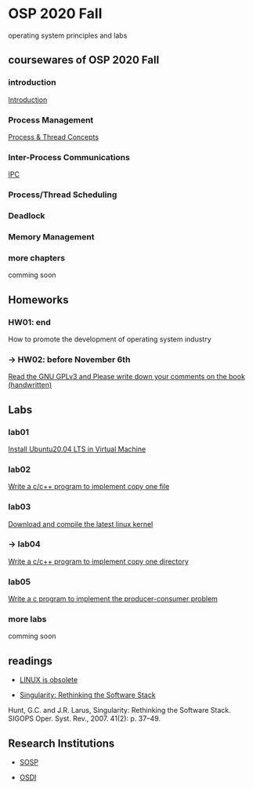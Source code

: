 # OSP 2020 Fall
operating system principles and labs
## coursewares of OSP 2020 Fall

### introduction
[Introduction](/AllinAll/coursewares/OS_01_IntroductionBstructEn.pdf)

### Process Management
[Process & Thread Concepts](/AllinAll/coursewares/OS_03_processthread_01_basicEnV2020V1.pdf)

### Inter-Process Communications
[IPC](/AllinAll/coursewares/OS_03_processthread_02_ipcEnok.pdf)

### Process/Thread Scheduling

### Deadlock

### Memory Management

### more chapters
comming soon

## Homeworks

### HW01: end
How to promote the development of operating system industry 

### -> HW02: before November 6th
[Read the GNU GPLv3 and Please write down your comments on the book (handwritten)](https://www.gnu.org/licenses/gpl-3.0.en.html)

## Labs

### lab01
[Install Ubuntu20.04 LTS in Virtual Machine](/AllinAll/labs/lab01installlinux)

### lab02
[Write a c/c++ program to implement copy one file](/AllinAll/labs/lab02copyfile)

### lab03
[Download and compile the latest linux kernel](/AllinAll/labs/lab03compilelinux)

### -> lab04
[Write a c/c++ program to implement copy one directory](/AllinAll/labs/lab04copydir)

### lab05
[Write a c program to implement the producer-consumer problem](/AllinAll/labs/lab05pcp)

### more labs
comming soon

## readings
* [LINUX is obsolete](/AllinAll/others/LINUXisobsolete.pdf)

* [Singularity: Rethinking the Software Stack](/AllinAll/others/osr2007_rethinkingsoftwarestack.pdf)

Hunt, G.C. and J.R. Larus, Singularity: Rethinking the Software Stack. SIGOPS Oper. Syst. Rev., 2007. 41(2): p. 37–49.


## Research Institutions

* [SOSP](http://www.sosp.org/)

* [OSDI](https://www.usenix.org/conference/osdi20)
